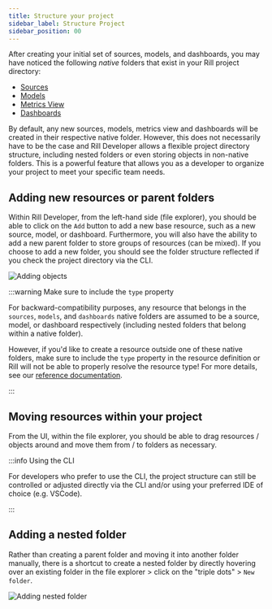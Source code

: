 ```yaml
---
title: Structure your project
sidebar_label: Structure Project
sidebar_position: 00
---
```


After creating your initial set of sources, models, and dashboards, you may have noticed the following _native_ folders that exist in your Rill project directory:
- [Sources](/reference/project-files/sources)
- [Models](/reference/project-files/models)
- [Metrics View](/reference/project-files/metrics-view)
- [Dashboards](/reference/project-files/explore-dashboards)

By default, any new sources, models, metrics view and dashboards will be created in their respective native folder. However, this does not necessarily have to be the case and Rill Developer allows a flexible project directory structure, including nested folders or even storing objects in non-native folders. This is a powerful feature that allows you as a developer to organize your project to meet your specific team needs.

## Adding new resources or parent folders

Within Rill Developer, from the left-hand side (file explorer), you should be able to click on the `Add` button to add a new base resource, such as a new source, model, or dashboard. Furthermore, you will also have the ability to add a new parent folder to store groups of resources (can be mixed). If you choose to add a new folder, you should see the folder structure reflected if you check the project directory via the CLI. 

![Adding objects](/img/build/structure/adding-objects.png)

:::warning Make sure to include the `type` property

For backward-compatibility purposes, any resource that belongs in the `sources`, `models`, and `dashboards` native folders are assumed to be a source, model, or dashboard respectively (including nested folders that belong within a native folder). 

However, if you'd like to create a resource outside one of these native folders, make sure to include the `type` property in the resource definition or Rill will not be able to properly resolve the resource type! For more details, see our [reference documentation](/reference/project-files/index.md).

:::

## Moving resources within your project

From the UI, within the file explorer, you should be able to drag resources / objects around and move them from / to folders as necessary. 

:::info Using the CLI

For developers who prefer to use the CLI, the project structure can still be controlled or adjusted directly via the CLI and/or using your preferred IDE of choice (e.g. VSCode).

:::

## Adding a nested folder

Rather than creating a parent folder and moving it into another folder manually, there is a shortcut to create a nested folder by directly hovering over an existing folder in the file explorer > click on the "triple dots" > `New folder`.

![Adding nested folder](/img/build/structure/adding-nested-folder.png)